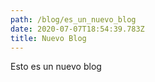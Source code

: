 ```yaml
---
path: /blog/es_un_nuevo_blog
date: 2020-07-07T18:54:39.783Z
title: Nuevo Blog
---
```

Esto es un nuevo blog
